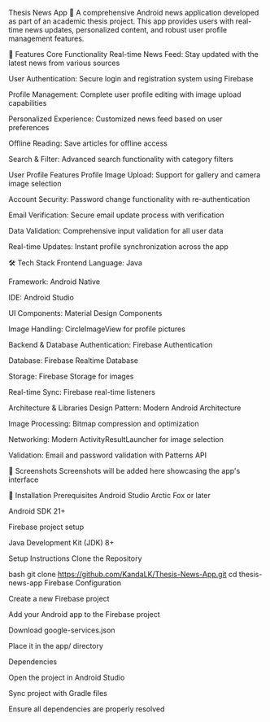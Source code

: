 Thesis News App 📰
A comprehensive Android news application developed as part of an academic thesis project. This app provides users with real-time news updates, personalized content, and robust user profile management features.

🚀 Features
Core Functionality
Real-time News Feed: Stay updated with the latest news from various sources

User Authentication: Secure login and registration system using Firebase

Profile Management: Complete user profile editing with image upload capabilities

Personalized Experience: Customized news feed based on user preferences

Offline Reading: Save articles for offline access

Search & Filter: Advanced search functionality with category filters

User Profile Features
Profile Image Upload: Support for gallery and camera image selection

Account Security: Password change functionality with re-authentication

Email Verification: Secure email update process with verification

Data Validation: Comprehensive input validation for all user data

Real-time Updates: Instant profile synchronization across the app

🛠️ Tech Stack
Frontend
Language: Java

Framework: Android Native

IDE: Android Studio

UI Components: Material Design Components

Image Handling: CircleImageView for profile pictures

Backend & Database
Authentication: Firebase Authentication

Database: Firebase Realtime Database

Storage: Firebase Storage for images

Real-time Sync: Firebase real-time listeners

Architecture & Libraries
Design Pattern: Modern Android Architecture

Image Processing: Bitmap compression and optimization

Networking: Modern ActivityResultLauncher for image selection

Validation: Email and password validation with Patterns API

📱 Screenshots
Screenshots will be added here showcasing the app's interface

🔧 Installation
Prerequisites
Android Studio Arctic Fox or later

Android SDK 21+

Firebase project setup

Java Development Kit (JDK) 8+

Setup Instructions
Clone the Repository

bash
git clone https://github.com/KandaLK/Thesis-News-App.git
cd thesis-news-app
Firebase Configuration

Create a new Firebase project

Add your Android app to the Firebase project

Download google-services.json

Place it in the app/ directory

Dependencies

Open the project in Android Studio

Sync project with Gradle files

Ensure all dependencies are properly resolved
